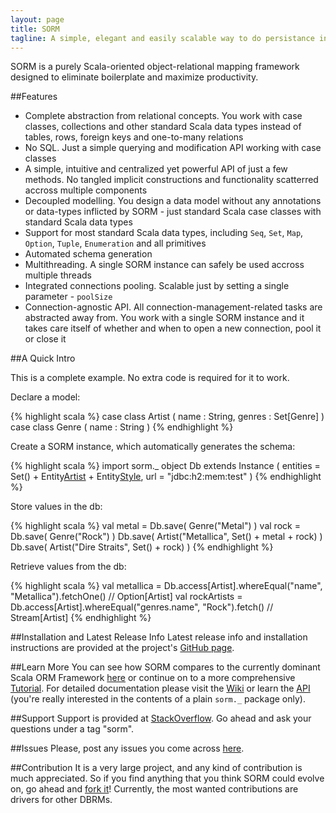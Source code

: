 ```yaml
---
layout: page
title: SORM
tagline: A simple, elegant and easily scalable way to do persistance in Scala 
---
```


SORM is a purely Scala-oriented object-relational mapping framework designed to eliminate boilerplate and maximize productivity.
<!-- 
SORM is an object-relational mapping framework having consistency and simplicity as its primary principles. It is absolutely abstracted from relational side, automagically creating database tables, emitting queries, inserting, updating and deleting records. This all functionality is presented to the user with a simple API around standard Scala's case classes.
 -->

##Features

* Complete abstraction from relational concepts. You work with case classes, collections and other standard Scala data types instead of tables, rows, foreign keys and one-to-many relations
* No SQL. Just a simple querying and modification API working with case classes
* A simple, intuitive and centralized yet powerful API of just a few methods. No tangled implicit constructions and functionality scatterred accross multiple components
* Decoupled modelling. You design a data model without any annotations or data-types inflicted by SORM - just standard Scala case classes with standard Scala data types 
* Support for most standard Scala data types, including `Seq`, `Set`, `Map`, `Option`, `Tuple`, `Enumeration` and all primitives
* Automated schema generation
* Multithreading. A single SORM instance can safely be used accross multiple threads
* Integrated connections pooling. Scalable just by setting a single parameter - `poolSize`
* Connection-agnostic API. All connection-management-related tasks are abstracted away from. You work with a single SORM instance and it takes care itself of whether and when to open a new connection, pool it or close it 

##A Quick Intro

This is a complete example. No extra code is required for it to work.

Declare a model:

{% highlight scala %}
case class Artist ( name : String, genres : Set[Genre] )
case class Genre ( name : String ) 
{% endhighlight %}

Create a SORM instance, which automatically generates the schema:

{% highlight scala %}
import sorm._
object Db extends Instance (
  entities = Set() + Entity[Artist]() + Entity[Style](),
  url = "jdbc:h2:mem:test"
)
{% endhighlight %}

Store values in the db:

{% highlight scala %}
val metal = Db.save( Genre("Metal") )
val rock = Db.save( Genre("Rock") )
Db.save( Artist("Metallica", Set() + metal + rock) )
Db.save( Artist("Dire Straits", Set() + rock) )
{% endhighlight %}

Retrieve values from the db:

{% highlight scala %}
val metallica = Db.access[Artist].whereEqual("name", "Metallica").fetchOne() // Option[Artist]
val rockArtists = Db.access[Artist].whereEqual("genres.name", "Rock").fetch() // Stream[Artist]
{% endhighlight %}

##Installation and Latest Release Info
Latest release info and installation instructions are provided at the project's [GitHub page](https://github.com/nikita-volkov/sorm#readme).

##Learn More
You can see how SORM compares to the currently dominant Scala ORM Framework [here](/pages/SORM-vs-Slick.html) or continue on to a more comprehensive [Tutorial](/pages/Tutorial.html). For detailed documentation please visit the [Wiki](https://github.com/nikita-volkov/sorm/wiki) or learn the [API](/api/) (you're really interested in the contents of a plain `sorm._` package only).

##Support
Support is provided at [StackOverflow](http://stackoverflow.com/questions/tagged/sorm). Go ahead and ask your questions under a tag "sorm".

##Issues
Please, post any issues you come across [here](https://github.com/nikita-volkov/sorm/issues).

##Contribution
It is a very large project, and any kind of contribution is much appreciated. So if you find anything that you think SORM could evolve on, go ahead and [fork it](https://github.com/nikita-volkov/sorm)! Currently, the most wanted contributions are drivers for other DBRMs. 